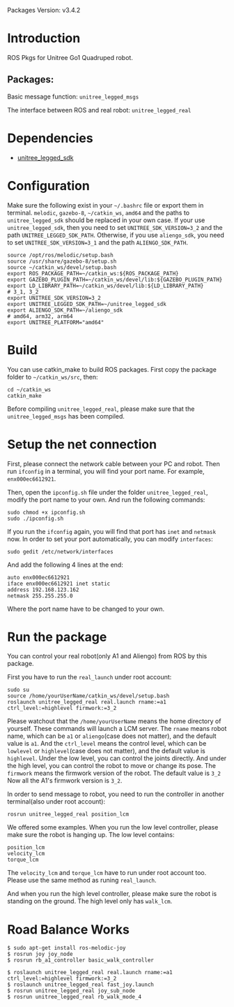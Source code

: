 Packages Version: v3.4.2

# Introduction

ROS Pkgs for Unitree Go1 Quadruped robot.

## Packages:

Basic message function: `unitree_legged_msgs`

The interface between ROS and real robot: `unitree_legged_real`

# Dependencies
* [unitree_legged_sdk](https://github.com/unitreerobotics)


# Configuration
Make sure the following exist in your `~/.bashrc` file or export them in terminal. `melodic`, `gazebo-8`, `~/catkin_ws`, `amd64` and the paths to `unitree_legged_sdk` should be replaced in your own case. 
If your use `unitree_legged_sdk`, then you need to set `UNITREE_SDK_VERSION=3_2` and the path `UNITREE_LEGGED_SDK_PATH`.
Otherwise, if you use `aliengo_sdk`, you need to set `UNITREE_SDK_VERSION=3_1` and the path `ALIENGO_SDK_PATH`.

```
source /opt/ros/melodic/setup.bash
source /usr/share/gazebo-8/setup.sh
source ~/catkin_ws/devel/setup.bash
export ROS_PACKAGE_PATH=~/catkin_ws:${ROS_PACKAGE_PATH}
export GAZEBO_PLUGIN_PATH=~/catkin_ws/devel/lib:${GAZEBO_PLUGIN_PATH}
export LD_LIBRARY_PATH=~/catkin_ws/devel/lib:${LD_LIBRARY_PATH}
# 3_1, 3_2
export UNITREE_SDK_VERSION=3_2
export UNITREE_LEGGED_SDK_PATH=~/unitree_legged_sdk
export ALIENGO_SDK_PATH=~/aliengo_sdk
# amd64, arm32, arm64
export UNITREE_PLATFORM="amd64"
```

# Build
You can use catkin_make to build ROS packages. First copy the package folder to `~/catkin_ws/src`, then:
```
cd ~/catkin_ws
catkin_make
```
Before compiling `unitree_legged_real`, please make sure that the `unitree_legged_msgs` has been compiled.

# Setup the net connection
First, please connect the network cable between your PC and robot. Then run `ifconfig` in a terminal, you will find your port name. For example, `enx000ec6612921`.

Then, open the `ipconfig.sh` file under the folder `unitree_legged_real`, modify the port name to your own. And run the following commands:
```
sudo chmod +x ipconfig.sh
sudo ./ipconfig.sh
```
If you run the `ifconfig` again, you will find that port has `inet` and `netmask` now.
In order to set your port automatically, you can modify `interfaces`:
```
sudo gedit /etc/network/interfaces
```
And add the following 4 lines at the end:
```
auto enx000ec6612921
iface enx000ec6612921 inet static
address 192.168.123.162
netmask 255.255.255.0
```
Where the port name have to be changed to your own.

# Run the package
You can control your real robot(only A1 and Aliengo) from ROS by this package.

First you have to run the `real_launch` under root account:
```
sudo su
source /home/yourUserName/catkin_ws/devel/setup.bash
roslaunch unitree_legged_real real.launch rname:=a1 ctrl_level:=highlevel firmwork:=3_2
```
Please watchout that the `/home/yourUserName` means the home directory of yourself. These commands will launch a LCM server. The `rname` means robot name, which can be `a1` or `aliengo`(case does not matter), and the default value is `a1`. And the `ctrl_level` means the control level, which can be `lowlevel` or `highlevel`(case does not matter), and the default value is `highlevel`. Under the low level, you can control the joints directly. And under the high level, you can control the robot to move or change its pose. The `firmwork` means the firmwork version of the robot. The default value is `3_2` Now all the A1's firmwork version is `3_2`.

In order to send message to robot, you need to run the controller in another terminal(also under root account):
```
rosrun unitree_legged_real position_lcm
```
We offered some examples. When you run the low level controller, please make sure the robot is hanging up. The low level contains:
```
position_lcm
velocity_lcm
torque_lcm
```
The `velocity_lcm` and `torque_lcm` have to run under root account too. Please use the same method as runing `real_launch`.

And when you run the high level controller, please make sure the robot is standing on the ground. The high level only has `walk_lcm`.


# Road Balance Works

```
$ sudo apt-get install ros-melodic-joy
$ rosrun joy joy_node
$ rosrun rb_a1_controller basic_walk_controller

$ roslaunch unitree_legged_real real.launch rname:=a1 ctrl_level:=highlevel firmwork:=3_2
$ roslaunch unitree_legged_real fast_joy.launch
$ rosrun unitree_legged_real joy_sub_node
$ rosrun unitree_legged_real rb_walk_mode_4
```